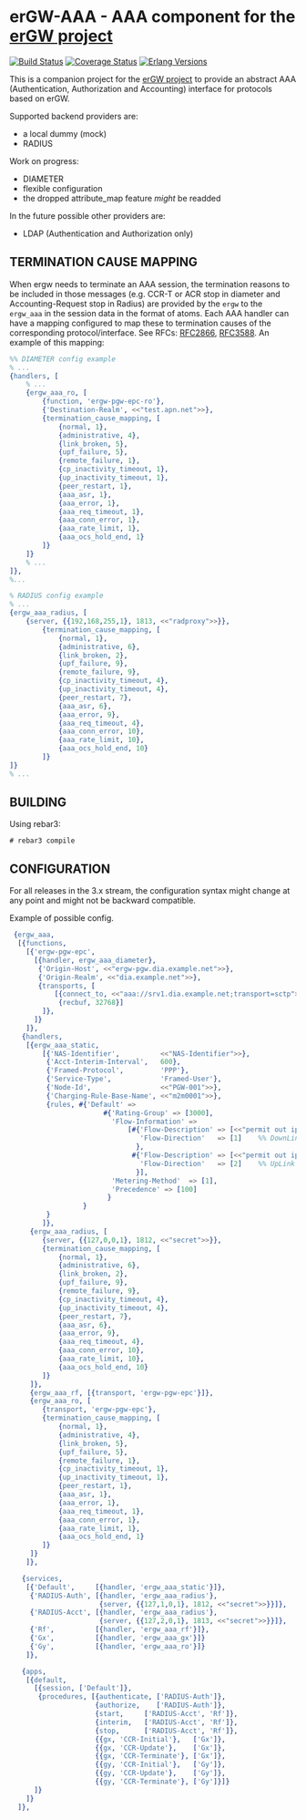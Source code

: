 erGW-AAA - AAA component for the [erGW project][1]
==================================================
[![Build Status][travis badge]][travis]
[![Coverage Status][coveralls badge]][coveralls]
[![Erlang Versions][erlang version badge]][travis]

This is a companion project for the [erGW project][1] to provide an abstract
AAA (Authentication, Authorization and Accounting) interface for protocols
based on erGW.

Supported backend providers are:

* a local dummy (mock)
* RADIUS

Work on progress:

* DIAMETER
* flexible configuration
* the dropped attribute_map feature *might* be readded

In the future possible other providers are:

* LDAP (Authentication and Authorization only)

TERMINATION CAUSE MAPPING
-------------
When ergw needs to terminate an AAA session, the termination reasons to be included in those messages (e.g. CCR-T or ACR stop in diameter and Accounting-Request stop in Radius) are provided by the `ergw` to the `ergw_aaa` in the session data in the format of atoms. 
Each AAA handler can have a mapping configured to map these to termination causes of the corresponding protocol/interface.
See RFCs: [RFC2866](https://tools.ietf.org/html/rfc2866#section-5.10), [RFC3588](https://tools.ietf.org/html/rfc3588#section-8.15).
An example of this mapping:
```erlang
%% DIAMETER config example
% ...
{handlers, [
    % ...
    {ergw_aaa_ro, [
        {function, 'ergw-pgw-epc-ro'},
        {'Destination-Realm', <<"test.apn.net">>},
        {termination_cause_mapping, [
            {normal, 1},           
            {administrative, 4}, 
            {link_broken, 5},      
            {upf_failure, 5},      
            {remote_failure, 1},   
            {cp_inactivity_timeout, 1},
            {up_inactivity_timeout, 1},
            {peer_restart, 1},
            {aaa_asr, 1},
            {aaa_error, 1},
            {aaa_req_timeout, 1},
            {aaa_conn_error, 1},
            {aaa_rate_limit, 1},
            {aaa_ocs_hold_end, 1}
        ]}
    ]}
    % ...
]},
%...
```
```erlang
% RADIUS config example
% ...
{ergw_aaa_radius, [
    {server, {{192,168,255,1}, 1813, <<"radproxy">>}},
        {termination_cause_mapping, [
            {normal, 1},
            {administrative, 6},
            {link_broken, 2},
            {upf_failure, 9},
            {remote_failure, 9},
            {cp_inactivity_timeout, 4},
            {up_inactivity_timeout, 4},
            {peer_restart, 7},
            {aaa_asr, 6},
            {aaa_error, 9},
            {aaa_req_timeout, 4},
            {aaa_conn_error, 10},
            {aaa_rate_limit, 10},
            {aaa_ocs_hold_end, 10}
        ]}
]}
% ...
```

BUILDING
--------

Using rebar3:

    # rebar3 compile

CONFIGURATION
-------------

For all releases in the 3.x stream, the configuration syntax might change at
any point and might not be backward compatible.

Example of possible config.

```erlang
 {ergw_aaa,
  [{functions,
    [{'ergw-pgw-epc',
      [{handler, ergw_aaa_diameter},
       {'Origin-Host', <<"ergw-pgw.dia.example.net">>},
       {'Origin-Realm', <<"dia.example.net">>},
       {transports, [
           [{connect_to, <<"aaa://srv1.dia.example.net;transport=sctp">>},
            {recbuf, 32768}]
        ]},
      ]}
    ]},
   {handlers,
    [{ergw_aaa_static,
        [{'NAS-Identifier',          <<"NAS-Identifier">>},
         {'Acct-Interim-Interval',   600},
         {'Framed-Protocol',         'PPP'},
         {'Service-Type',            'Framed-User'},
         {'Node-Id',                 <<"PGW-001">>},
         {'Charging-Rule-Base-Name', <<"m2m0001">>},
         {rules, #{'Default' =>
                       #{'Rating-Group' => [3000],
                         'Flow-Information' =>
                             [#{'Flow-Description' => [<<"permit out ip from any to assigned">>],
                                'Flow-Direction'   => [1]    %% DownLink
                               },
                              #{'Flow-Description' => [<<"permit out ip from any to assigned">>],
                                'Flow-Direction'   => [2]    %% UpLink
                               }],
                         'Metering-Method'  => [1],
                         'Precedence' => [100]
                        }
                  }
         }
        ]},
     {ergw_aaa_radius, [
        {server, {{127,0,0,1}, 1812, <<"secret">>}},
        {termination_cause_mapping, [
            {normal, 1},
            {administrative, 6},
            {link_broken, 2},
            {upf_failure, 9},
            {remote_failure, 9},
            {cp_inactivity_timeout, 4},
            {up_inactivity_timeout, 4},
            {peer_restart, 7},
            {aaa_asr, 6},
            {aaa_error, 9},
            {aaa_req_timeout, 4},
            {aaa_conn_error, 10},
            {aaa_rate_limit, 10},
            {aaa_ocs_hold_end, 10}
        ]}
     ]},
     {ergw_aaa_rf, [{transport, 'ergw-pgw-epc'}]},
     {ergw_aaa_ro, [
        {transport, 'ergw-pgw-epc'},
        {termination_cause_mapping, [
            {normal, 1},           
            {administrative, 4}, 
            {link_broken, 5},      
            {upf_failure, 5},      
            {remote_failure, 1},   
            {cp_inactivity_timeout, 1},  
            {up_inactivity_timeout, 1},
            {peer_restart, 1},
            {aaa_asr, 1},
            {aaa_error, 1},
            {aaa_req_timeout, 1},
            {aaa_conn_error, 1},
            {aaa_rate_limit, 1},
            {aaa_ocs_hold_end, 1}
        ]}
     ]}
    ]},

   {services,
    [{'Default',     [{handler, 'ergw_aaa_static'}]},
     {'RADIUS-Auth', [{handler, 'ergw_aaa_radius'},
	                  {server, {{127,1,0,1}, 1812, <<"secret">>}}]},
     {'RADIUS-Acct', [{handler, 'ergw_aaa_radius'},
	                  {server, {{127,2,0,1}, 1813, <<"secret">>}}]},
     {'Rf',          [{handler, 'ergw_aaa_rf'}]},
     {'Gx',          [{handler, 'ergw_aaa_gx'}]}
     {'Gy',          [{handler, 'ergw_aaa_ro'}]}
    ]},

   {apps,
    [{default,
      [{session, ['Default']},
       {procedures, [{authenticate, ['RADIUS-Auth']},
                     {authorize,    ['RADIUS-Auth']},
                     {start,     ['RADIUS-Acct', 'Rf']},
                     {interim,   ['RADIUS-Acct', 'Rf']},
                     {stop,      ['RADIUS-Acct', 'Rf']},
                     {{gx, 'CCR-Initial'},   ['Gx']},
                     {{gx, 'CCR-Update'},    ['Gx']},
                     {{gx, 'CCR-Terminate'}, ['Gx']},
                     {{gy, 'CCR-Initial'},   ['Gy']},
                     {{gy, 'CCR-Update'},    ['Gy']},
                     {{gy, 'CCR-Terminate'}, ['Gy']}]}
      ]}
    ]}
  ]},
```

[1]: https://github.com/travelping/ergw

<!-- Badges -->
[travis]: https://travis-ci.com/travelping/ergw_aaa
[travis badge]: https://img.shields.io/travis/com/travelping/ergw_aaa/master.svg?style=flat-square
[coveralls]: https://coveralls.io/github/travelping/ergw_aaa
[coveralls badge]: https://img.shields.io/coveralls/travelping/ergw_aaa/master.svg?style=flat-square
[erlang version badge]: https://img.shields.io/badge/erlang-R20.3%20to%2021.2-blue.svg?style=flat-square
